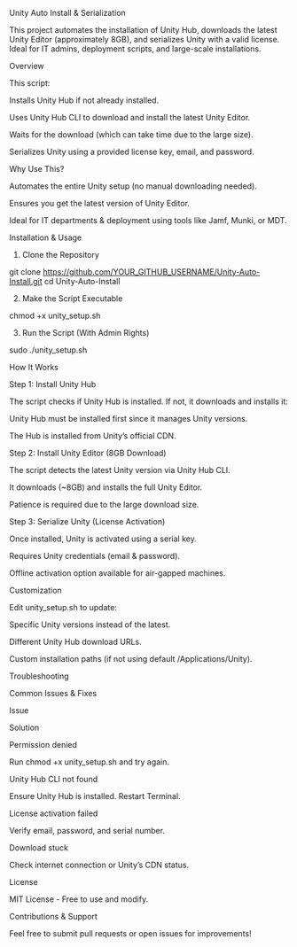 Unity Auto Install & Serialization

This project automates the installation of Unity Hub, downloads the latest Unity Editor (approximately 8GB), and serializes Unity with a valid license. Ideal for IT admins, deployment scripts, and large-scale installations.

Overview

This script:

Installs Unity Hub if not already installed.

Uses Unity Hub CLI to download and install the latest Unity Editor.

Waits for the download (which can take time due to the large size).

Serializes Unity using a provided license key, email, and password.

Why Use This?

Automates the entire Unity setup (no manual downloading needed).

Ensures you get the latest version of Unity Editor.

Ideal for IT departments & deployment using tools like Jamf, Munki, or MDT.

Installation & Usage

1. Clone the Repository

git clone https://github.com/YOUR_GITHUB_USERNAME/Unity-Auto-Install.git
cd Unity-Auto-Install

2. Make the Script Executable

chmod +x unity_setup.sh

3. Run the Script (With Admin Rights)

sudo ./unity_setup.sh

How It Works

Step 1: Install Unity Hub

The script checks if Unity Hub is installed. If not, it downloads and installs it:

Unity Hub must be installed first since it manages Unity versions.

The Hub is installed from Unity’s official CDN.

Step 2: Install Unity Editor (8GB Download)

The script detects the latest Unity version via Unity Hub CLI.

It downloads (~8GB) and installs the full Unity Editor.

Patience is required due to the large download size.

Step 3: Serialize Unity (License Activation)

Once installed, Unity is activated using a serial key.

Requires Unity credentials (email & password).

Offline activation option available for air-gapped machines.

Customization

Edit unity_setup.sh to update:

Specific Unity versions instead of the latest.

Different Unity Hub download URLs.

Custom installation paths (if not using default /Applications/Unity).

Troubleshooting

Common Issues & Fixes

Issue

Solution

Permission denied

Run chmod +x unity_setup.sh and try again.

Unity Hub CLI not found

Ensure Unity Hub is installed. Restart Terminal.

License activation failed

Verify email, password, and serial number.

Download stuck

Check internet connection or Unity’s CDN status.

License

MIT License - Free to use and modify.

Contributions & Support

Feel free to submit pull requests or open issues for improvements!
